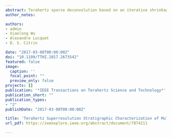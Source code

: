 ```yaml
---
abstract: Terahertz sparse deconvolution based on an iterative shrinkage algorithm is presented in this study to characterize multilayered structures. With an upsampling approach, sparse deconvolution with superresolution is developed to overcome the time resolution limited by the sampling period in the measurement and increase the precision of the estimation of echo arrival times. A simple but effective time-domain model for describing the temporal pulse spreading due to the frequency-dependent loss is also designed and introduced into the algorithm, which greatly improves the performance of sparse deconvolution in processing time-varying pulses during the propagation of terahertz waves in materials. Numerical simulations and experimental measurements verify the algorithms and show that sparse deconvolution can be considered as an effective tool for terahertz nondestructive characterization of multilayered structures.
author_notes:

authors:
- admin
- Xiaolong Wu
- Alexandre Locquet
- D. S. Citrin

date: "2017-03-08T00:00:00Z"
doi: "10.1109/TTHZ.2017.2673542"
featured: false
image:
  caption: ''
  focal_point: ""
  preview_only: false
projects: []
publication: '*IEEE Transactions on Terahertz Science and Technology*'
publication_short: ""
publication_types:
- "2"
publishDate: "2017-03-08T00:00:00Z"

title: 'Terahertz Superresolution Stratigraphic Characterization of Multilayered Structures Using Sparse Deconvolution'
url_pdf: https://ieeexplore.ieee.org/abstract/document/7874211

---
```

